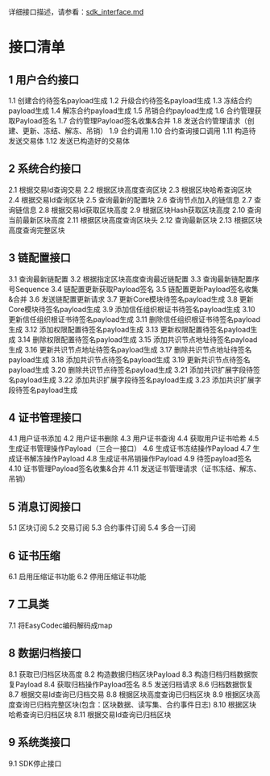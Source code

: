 详细接口描述，请参看：[sdk_interface.md](./sdk_interface.md)

# 接口清单

## 1 用户合约接口
 1.1 创建合约待签名payload生成
 1.2 升级合约待签名payload生成
 1.3 冻结合约payload生成
 1.4 解冻合约payload生成
 1.5 吊销合约payload生成
 1.6 合约管理获取Payload签名
 1.7 合约管理Payload签名收集&合并
 1.8 发送合约管理请求（创建、更新、冻结、解冻、吊销）
 1.9 合约调用
 1.10 合约查询接口调用
 1.11 构造待发送交易体
 1.12 发送已构造好的交易体
## 2 系统合约接口
 2.1 根据交易Id查询交易
 2.2 根据区块高度查询区块
 2.3 根据区块哈希查询区块
 2.4 根据交易Id查询区块
 2.5 查询最新的配置块
 2.6 查询节点加入的链信息
 2.7 查询链信息
 2.8 根据交易Id获取区块高度
 2.9 根据区块Hash获取区块高度
 2.10 查询当前最新区块高度
 2.11 根据区块高度查询区块头
 2.12 查询最新区块
 2.13 根据区块高度查询完整区块
## 3 链配置接口
 3.1 查询最新链配置
 3.2 根据指定区块高度查询最近链配置
 3.3 查询最新链配置序号Sequence
 3.4 链配置更新获取Payload签名
 3.5 链配置更新Payload签名收集&合并
 3.6 发送链配置更新请求
 3.7 更新Core模块待签名payload生成
 3.8 更新Core模块待签名payload生成
 3.9 添加信任组织根证书待签名payload生成
 3.10 更新信任组织根证书待签名payload生成
 3.11 删除信任组织根证书待签名payload生成
 3.12 添加权限配置待签名payload生成
 3.13 更新权限配置待签名payload生成
 3.14 删除权限配置待签名payload生成
 3.15 添加共识节点地址待签名payload生成
 3.16 更新共识节点地址待签名payload生成
 3.17 删除共识节点地址待签名payload生成
 3.18 添加共识节点待签名payload生成
 3.19 更新共识节点待签名payload生成
 3.20 删除共识节点待签名payload生成
 3.21 添加共识扩展字段待签名payload生成
 3.22 添加共识扩展字段待签名payload生成
 3.23 添加共识扩展字段待签名payload生成
## 4 证书管理接口
 4.1 用户证书添加
 4.2 用户证书删除
 4.3 用户证书查询
 4.4 获取用户证书哈希
 4.5 生成证书管理操作Payload（三合一接口）
 4.6 生成证书冻结操作Payload
 4.7 生成证书解冻操作Payload
 4.8 生成证书吊销操作Payload
 4.9 待签payload签名
 4.10 证书管理Payload签名收集&合并
 4.11 发送证书管理请求（证书冻结、解冻、吊销）
## 5 消息订阅接口
 5.1 区块订阅
 5.2 交易订阅
 5.3 合约事件订阅
 5.4 多合一订阅
## 6 证书压缩
 6.1 启用压缩证书功能
 6.2 停用压缩证书功能
## 7 工具类
 7.1 将EasyCodec编码解码成map
## 8 数据归档接口
 8.1 获取已归档区块高度
 8.2 构造数据归档区块Payload
 8.3 构造归档归档数据恢复Payload
 8.4 获取归档操作Payload签名
 8.5 发送归档请求
 8.6 归档数据恢复
 8.7 根据交易Id查询已归档交易
 8.8 根据区块高度查询已归档区块
 8.9 根据区块高度查询已归档完整区块(包含：区块数据、读写集、合约事件日志)
 8.10 根据区块哈希查询已归档区块
 8.11 根据交易Id查询已归档区块
## 9 系统类接口
 9.1 SDK停止接口

